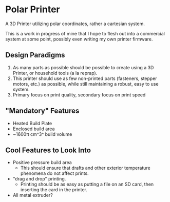 Polar Printer
=============

A 3D Printer utilizing polar coordinates, rather a cartesian system.

This is a work in progress of mine that I hope to flesh out into a commercial system at some point, possibly even writing my own printer firmware.

Design Paradigms
----------------
1. As many parts as possible should be possible to create using a 3D Printer, or household tools (a la reprap).
2. This printer should use as few non-printed parts (fasteners, stepper motors, etc.) as possible, while still maintaining a robust, easy to use system.
3. Primary focus on print quality, secondary focus on print speed 

"Mandatory" Features
--------------------
+ Heated Build Plate
+ Enclosed build area
+ ~1600π cm^3^ build volume

Cool Features to Look Into
--------------------------
+ Positive pressure build area
  + This should ensure that drafts and other exterior temperature phenomena do not affect prints.
+ "drag and drop" printing.
  + Printing should be as easy as putting a file on an SD card, then inserting the card in the printer.
+ All metal extruder?
